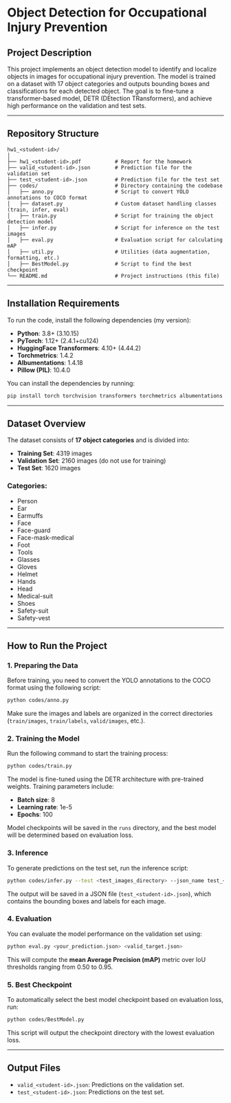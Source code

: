 # Object Detection for Occupational Injury Prevention

## Project Description
This project implements an object detection model to identify and localize objects in images for occupational injury prevention. The model is trained on a dataset with 17 object categories and outputs bounding boxes and classifications for each detected object. The goal is to fine-tune a transformer-based model, DETR (DEtection TRansformers), and achieve high performance on the validation and test sets.

---

## Repository Structure
```
hw1_<student-id>/
│
├── hw1_<student-id>.pdf           # Report for the homework
├── valid_<student-id>.json        # Prediction file for the validation set
├── test_<student-id>.json         # Prediction file for the test set
├── codes/                         # Directory containing the codebase
│   ├── anno.py                    # Script to convert YOLO annotations to COCO format
│   ├── dataset.py                 # Custom dataset handling classes (train, infer, eval)
│   ├── train.py                   # Script for training the object detection model
│   ├── infer.py                   # Script for inference on the test images
│   ├── eval.py                    # Evaluation script for calculating mAP
│   ├── util.py                    # Utilities (data augmentation, formatting, etc.)
│   ├── BestModel.py               # Script to find the best checkpoint
└── README.md                      # Project instructions (this file)
```

---

## Installation Requirements
To run the code, install the following dependencies (my version):

- **Python**: 3.8+ (3.10.15)
- **PyTorch**: 1.12+ (2.4.1+cu124)
- **HuggingFace Transformers**: 4.10+ (4.44.2)
- **Torchmetrics**: 1.4.2
- **Albumentations**: 1.4.18
- **Pillow (PIL)**: 10.4.0

You can install the dependencies by running:
```bash
pip install torch torchvision transformers torchmetrics albumentations pillow
```

---

## Dataset Overview
The dataset consists of **17 object categories** and is divided into:

- **Training Set**: 4319 images
- **Validation Set**: 2160 images (do not use for training)
- **Test Set**: 1620 images

### Categories:
- Person
- Ear
- Earmuffs
- Face
- Face-guard
- Face-mask-medical
- Foot
- Tools
- Glasses
- Gloves
- Helmet
- Hands
- Head
- Medical-suit
- Shoes
- Safety-suit
- Safety-vest

---

## How to Run the Project

### 1. Preparing the Data
Before training, you need to convert the YOLO annotations to the COCO format using the following script:
```bash
python codes/anno.py
```
Make sure the images and labels are organized in the correct directories (`train/images`, `train/labels`, `valid/images`, etc.).

### 2. Training the Model
Run the following command to start the training process:
```bash
python codes/train.py
```
The model is fine-tuned using the DETR architecture with pre-trained weights. Training parameters include:
- **Batch size**: 8
- **Learning rate**: 1e-5
- **Epochs**: 100

Model checkpoints will be saved in the `runs` directory, and the best model will be determined based on evaluation loss.

### 3. Inference
To generate predictions on the test set, run the inference script:
```bash
python codes/infer.py --test <test_images_directory> --json_name test_<student-id>.json
```
The output will be saved in a JSON file (`test_<student-id>.json`), which contains the bounding boxes and labels for each image.

### 4. Evaluation
You can evaluate the model performance on the validation set using:
```bash
python eval.py <your_prediction.json> <valid_target.json>
```
This will compute the **mean Average Precision (mAP)** metric over IoU thresholds ranging from 0.50 to 0.95.

### 5. Best Checkpoint
To automatically select the best model checkpoint based on evaluation loss, run:
```bash
python codes/BestModel.py
```
This script will output the checkpoint directory with the lowest evaluation loss.

---

## Output Files
- `valid_<student-id>.json`: Predictions on the validation set.
- `test_<student-id>.json`: Predictions on the test set.

